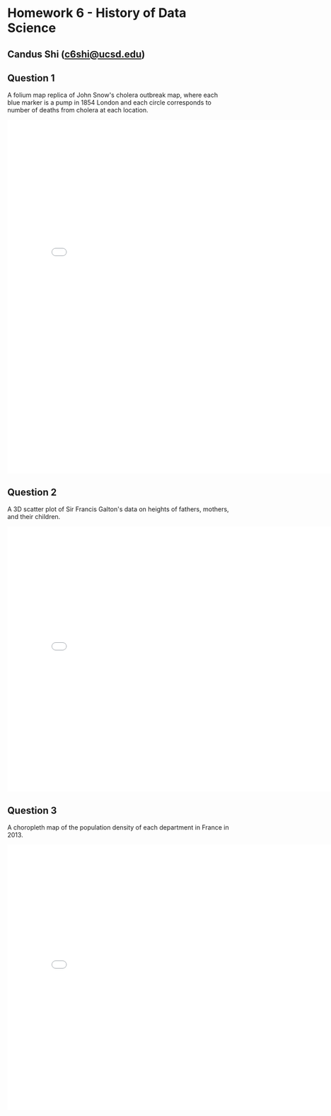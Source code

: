 # Homework 6 - History of Data Science
## Candus Shi (c6shi@ucsd.edu)

## Question 1
A folium map replica of John Snow's cholera outbreak map, where each blue marker is a pump in 1854 London and each circle corresponds to number of deaths from cholera at each location.
<iframe src='snow-map.html' width=800 height=800 frameBorder=0></iframe>
<br>

## Question 2
A 3D scatter plot of Sir Francis Galton's data on heights of fathers, mothers, and their children.
<iframe src='galton-fig.html' width=800 height=600 frameBorder=0></iframe>
<br>

## Question 3
A choropleth map of the population density of each department in France in 2013.
<iframe src='france-fig.html' width=800 height=600 frameBorder=0></iframe>
